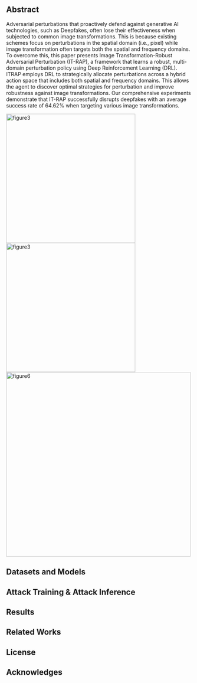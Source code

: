 
## Abstract
Adversarial perturbations that proactively defend against generative AI technologies, such as Deepfakes, often lose their effectiveness when subjected to common image transformations. 
This is because existing schemes focus on perturbations in the spatial domain (i.e., pixel) while image transformation often targets both the spatial and frequency domains. 
To overcome this, this paper presents Image Transformation-Robust Adversarial Perturbation (IT-RAP), a framework that learns a robust, multi-domain perturbation policy using Deep Reinforcement Learning (DRL).
ITRAP employs DRL to strategically allocate perturbations across a hybrid action space that includes both spatial and frequency domains.
This allows the agent to discover optimal strategies for perturbation and improve robustness against image transformations.
Our comprehensive experiments demonstrate that IT-RAP successfully disrupts deepfakes with an average success rate of 64.62% when targeting various image transformations.



<img width="350" alt="figure3" src="https://github.com/user-attachments/assets/1b57b727-ed88-4ed5-872d-9869fcef6efc" />
<img width="350" alt="figure3" src="https://github.com/user-attachments/assets/8a10db90-1266-4844-b450-3d2aba176749" />
<img width="500" alt="figure6" src="https://github.com/user-attachments/assets/d23d98a0-1112-4961-beb3-8a91d75070d0" />



## Datasets and Models 
<!-- 여기에 pre-trained 된 모델과 그 citation 또는 모델 링크 추가-->



## Attack Training & Attack Inference




## Results
<!-- 논문 2장에서 나온 내용 중 일부 핵심 내용을 가져와도 되고, Disrupting Deepfakes 또는 DF-RAP 논문만 언급하면 좋을 듯합니다. -->



## Related Works
<!-- 논문 2장에서 나온 내용 중 일부 핵심 내용을 가져와도 되고, Disrupting Deepfakes 또는 DF-RAP 논문만 언급하면 좋을 듯합니다. -->



## License 




## Acknowledges 




